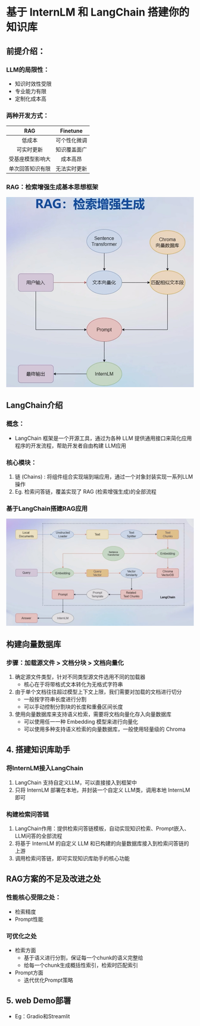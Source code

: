 # 基于 InternLM 和 LangChain 搭建你的知识库
## 前提介绍：
### LLM的局限性：
- 知识时效性受限
- 专业能力有限
- 定制化成本高
### 两种开发方式：
|RAG|Finetune|
|:----:|:----:|
|低成本|可个性化微调|
|可实时更新|知识覆盖面广|
|受基座模型影响大|成本高昂|
|单次回答知识有限|无法实时更新|
### RAG：检索增强生成基本思想框架
![检索增强生成基本思想框架](https://github.com/sokolo05/Scholar_PuYu/blob/main/01.%E8%AF%BE%E7%A8%8B%E4%BD%9C%E4%B8%9A/%E5%9B%BE%E7%89%87/RAG%E5%9F%BA%E6%9C%AC%E6%A1%86%E6%9E%B6.png)
##  LangChain介绍
### 概念：
- LangChain 框架是一个开源工具，通过为各种 LLM 提供通用接口来简化应用程序的开发流程，帮助开发者自由构建 LLM应用
### 核心模块：
1. 链 (Chains) : 将组件组合实现端到端应用，通过一个对象封装实现一系列LLM 操作
2. Eg. 检索问答链，覆盖实现了 RAG (检索增强生成)的全部流程
### 基于LangChain搭建RAG应用
![RAG搭建](https://github.com/sokolo05/Scholar_PuYu/blob/main/01.%E8%AF%BE%E7%A8%8B%E4%BD%9C%E4%B8%9A/%E5%9B%BE%E7%89%87/RAG%E6%90%AD%E5%BB%BA.png)
## 构建向量数据库
### 步骤：加载源文件 > 文档分块 > 文档向量化
1. 确定源文件类型，针对不同类型源文件选用不同的加载器
   - 核心在于将带格式文本转化为无格式字符串
2. 由于单个文档往往超过模型上下文上限，我们需要对加载的文档进行切分
   - 一般按字符串长度进行分割
   - 可以手动控制分割块的长度和重叠区间长度
3. 使用向量数据库来支持语义检索，需要将文档向量化存入向量数据库
   - 可以使用任一一种 Embedding 模型来进行向量化
   - 可以使用多种支持语义检索的向量数据库，一般使用轻量级的 Chroma
## 4. 搭建知识库助手
### 将InternLM接入LangChain
1. LangChain 支持自定义LLM，可以直接接入到框架中
2. 只将 InternLM 部署在本地，并封装一个自定义 LLM类，调用本地 InternLM 即可
### 构建检索问答链
1. LangChain作用：提供检索问答链模板，自动实现知识检索、Prompt嵌入、LLM问答的全部流程
2. 将基于 InternLM 的自定义 LLM 和已构建的向量数据库接入到检索问答链的上游
3. 调用检索问答链，即可实现知识库助手的核心功能
## RAG方案的不足及改进之处
### 性能核心受限之处：
* 检索精度
* Prompt性能
### 可优化之处
* 检索方面
  - 基于语义进行分割，保证每一个chunk的语义完整给
  - 给每一个chunk生成概括性索引，检索时匹配索引
* Prompt方面
  - 迭代优化Prompt策略
## 5. web Demo部署
- Eg：Gradio和Streamlit
